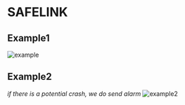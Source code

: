 # SAFELINK
## Example1
![example](example.gif)
## Example2
*if there is a potential crash, we do send alarm*
![example2](example2.gif)